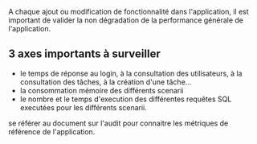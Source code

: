 A chaque ajout ou modification de fonctionnalité dans l'application, il est important de valider la non dégradation de la performance générale de l'application.

## 3 axes importants à surveiller
* le temps de réponse au login, à la consultation des utilisateurs, à la consultation des tâches, à la création d'une tâche...
* la consommation mémoire des différents scenarii
* le nombre et le temps d'execution des différentes requêtes SQL executées pour les différents scenarii.

se référer au document sur l'audit pour connaitre les métriques de référence de l'application.

